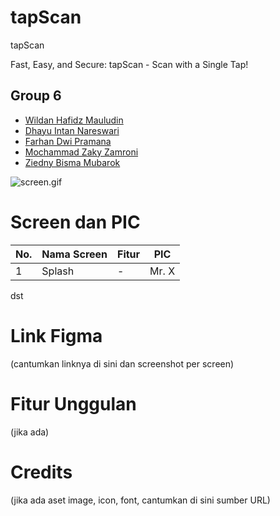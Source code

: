# tapScan

tapScan

Fast, Easy, and Secure: tapScan - Scan with a Single Tap!

## Group 6

- [Wildan Hafidz Mauludin](https://github.com/nikoshaa)
- [Dhayu Intan Nareswari](https://github.com/DhayuIntan)
- [Farhan Dwi Pramana](https://github.com/FarhanDwiPramana)
- [Mochammad Zaky Zamroni](https://github.com/zakyzuf)
- [Ziedny Bisma Mubarok](https://github.com/Ziedny28)

![screen.gif](docs/task/result_task.gif)

# Screen dan PIC

| No. | Nama Screen | Fitur | PIC   |
| --- | ----------- | ----- | ----- |
| 1   | Splash      | -     | Mr. X |

dst

# Link Figma

(cantumkan linknya di sini dan screenshot per screen)

# Fitur Unggulan

(jika ada)

# Credits

(jika ada aset image, icon, font, cantumkan di sini sumber URL)
